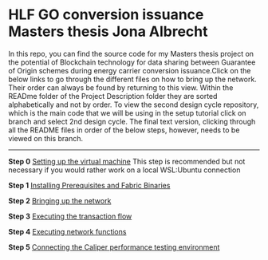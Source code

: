 # HLF GO conversion issuance Masters thesis Jona Albrecht

In this repo, you can find the source code for my Masters thesis project on the potential of Blockchain technology for data sharing between Guarantee of Origin schemes during energy carrier conversion issuance.Click on the below links to go through the different files on how to bring up the network. Their order can always be found by returning to this view. Within the READme folder of the Project Description folder they are sorted alphabetically and not by order. To view the second design cycle repository, which is the main code that we will be using in the setup tutorial click on branch and select 2nd design cycle. The final text version, clicking through all the README files in order of the below steps, however, needs to be viewed on this branch.  

---
**Step 0**
[Setting up the virtual machine](Project-Description/README-files/Virtual-Machine-Setup.md)
This step is recommended but not necessary if you would rather work on a local WSL:Ubuntu connection

**Step 1**
[Installing Prerequisites and Fabric Binaries](Project-Description/README-files/Installing-Prerequisites.md)

**Step 2**
[Bringing up the network](Project-Description/README-files/Bringing-up-the-network.md)

**Step 3**
[Executing the transaction flow](Project-Description/README-files/Deploying-and-commiting-the-Chaincode.md)

**Step 4**
[Executing network functions](Project-Description/README-files/Executing-network-commands.md)

**Step 5**
[Connecting the Caliper performance testing environment](Project-Description/README-files/Connect-Caliper.md)
